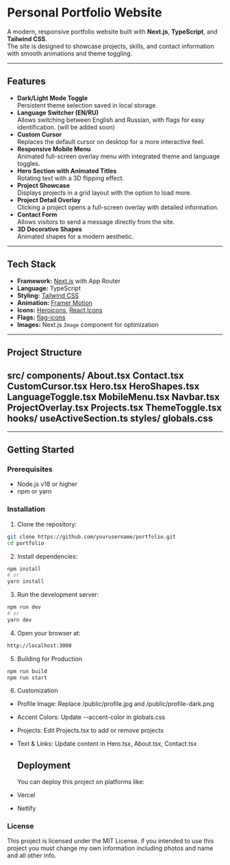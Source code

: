 # Personal Portfolio Website

A modern, responsive portfolio website built with **Next.js**, **TypeScript**, and **Tailwind CSS**.  
The site is designed to showcase projects, skills, and contact information with smooth animations and theme toggling.

---

## Features

- **Dark/Light Mode Toggle**  
  Persistent theme selection saved in local storage.
- **Language Switcher (EN/RU)**  
  Allows switching between English and Russian, with flags for easy identification. (will be added soon)
- **Custom Cursor**  
  Replaces the default cursor on desktop for a more interactive feel.
- **Responsive Mobile Menu**  
  Animated full-screen overlay menu with integrated theme and language toggles.
- **Hero Section with Animated Titles**  
  Rotating text with a 3D flipping effect.
- **Project Showcase**  
  Displays projects in a grid layout with the option to load more.
- **Project Detail Overlay**  
  Clicking a project opens a full-screen overlay with detailed information.
- **Contact Form**  
  Allows visitors to send a message directly from the site.
- **3D Decorative Shapes**  
  Animated shapes for a modern aesthetic.

---

## Tech Stack

- **Framework:** [Next.js](https://nextjs.org/) with App Router
- **Language:** TypeScript
- **Styling:** [Tailwind CSS](https://tailwindcss.com/)
- **Animation:** [Framer Motion](https://www.framer.com/motion/)
- **Icons:** [Heroicons](https://heroicons.com/), [React Icons](https://react-icons.github.io/react-icons/)
- **Flags:** [flag-icons](https://www.npmjs.com/package/flag-icons)
- **Images:** Next.js `Image` component for optimization

---

## Project Structure

src/
components/
About.tsx
Contact.tsx
CustomCursor.tsx
Hero.tsx
HeroShapes.tsx
LanguageToggle.tsx
MobileMenu.tsx
Navbar.tsx
ProjectOverlay.tsx
Projects.tsx
ThemeToggle.tsx
hooks/
useActiveSection.ts
styles/
globals.css
---


---

## Getting Started

### Prerequisites

- Node.js v18 or higher
- npm or yarn

### Installation

1. Clone the repository:

```bash
git clone https://github.com/yourusername/portfolio.git
cd portfolio
```

2. Install dependencies:
```bash
npm install
# or 
yarn install
```
3. Run the development server:
```bash
npm run dev
# or
yarn dev
```
4. Open your browser at:
```bash
http://localhost:3000
```
5. Building for Production
```bash
npm run build
npm run start
```

6. Customization

- Profile Image: Replace /public/profile.jpg and /public/profile-dark.png

- Accent Colors: Update --accent-color in globals.css

- Projects: Edit Projects.tsx to add or remove projects

- Text & Links: Update content in Hero.tsx, About.tsx, Contact.tsx

  ## Deployment
  You can deploy this project on platforms like:

- Vercel

- Netlify

### License

This project is licensed under the MIT License.
if you intended to use this project you must change my own information including photos and name and all other info.
